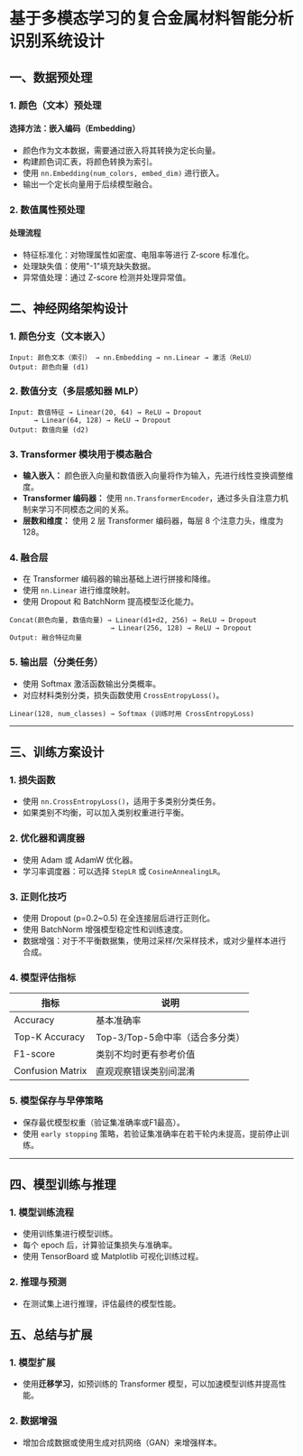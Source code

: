 # 基于多模态学习的复合金属材料智能分析识别系统设计

## 一、数据预处理

### 1. 颜色（文本）预处理

#### 选择方法：**嵌入编码（Embedding）**

- 颜色作为文本数据，需要通过嵌入将其转换为定长向量。
- 构建颜色词汇表，将颜色转换为索引。
- 使用 `nn.Embedding(num_colors, embed_dim)` 进行嵌入。
- 输出一个定长向量用于后续模型融合。

### 2. 数值属性预处理

#### 处理流程

- 特征标准化：对物理属性如密度、电阻率等进行 Z-score 标准化。
- 处理缺失值：使用"-1"填充缺失数据。
- 异常值处理：通过 Z-score 检测并处理异常值。

## 二、神经网络架构设计

### 1. 颜色分支（文本嵌入）

```plaintext
Input: 颜色文本（索引） → nn.Embedding → nn.Linear → 激活（ReLU）
Output: 颜色向量 (d1)
```

### 2. 数值分支（多层感知器 MLP）

```plaintext
Input: 数值特征 → Linear(20, 64) → ReLU → Dropout
      → Linear(64, 128) → ReLU → Dropout
Output: 数值向量 (d2)
```

### 3. Transformer 模块用于模态融合

- **输入嵌入：** 颜色嵌入向量和数值嵌入向量将作为输入，先进行线性变换调整维度。
- **Transformer 编码器：** 使用 `nn.TransformerEncoder`，通过多头自注意力机制来学习不同模态之间的关系。
- **层数和维度：** 使用 2 层 Transformer 编码器，每层 8 个注意力头，维度为 128。

### 4. 融合层

- 在 Transformer 编码器的输出基础上进行拼接和降维。
- 使用 `nn.Linear` 进行维度映射。
- 使用 Dropout 和 BatchNorm 提高模型泛化能力。

```plaintext
Concat(颜色向量, 数值向量) → Linear(d1+d2, 256) → ReLU → Dropout
                         → Linear(256, 128) → ReLU → Dropout
Output: 融合特征向量
```

### 5. 输出层（分类任务）

- 使用 Softmax 激活函数输出分类概率。
- 对应材料类别分类，损失函数使用 `CrossEntropyLoss()`。

```plaintext
Linear(128, num_classes) → Softmax (训练时用 CrossEntropyLoss)
```

---

## 三、训练方案设计

### 1. 损失函数

- 使用 `nn.CrossEntropyLoss()`，适用于多类别分类任务。
- 如果类别不均衡，可以加入类别权重进行平衡。

### 2. 优化器和调度器

- 使用 Adam 或 AdamW 优化器。
- 学习率调度器：可以选择 `StepLR` 或 `CosineAnnealingLR`。

### 3. 正则化技巧

- 使用 Dropout (p=0.2~0.5) 在全连接层后进行正则化。
- 使用 BatchNorm 增强模型稳定性和训练速度。
- 数据增强：对于不平衡数据集，使用过采样/欠采样技术，或对少量样本进行合成。

### 4. 模型评估指标

| 指标 | 说明 |
|------|------|
| Accuracy | 基本准确率 |
| Top-K Accuracy | Top-3/Top-5命中率（适合多分类） |
| F1-score | 类别不均时更有参考价值 |
| Confusion Matrix | 直观观察错误类别间混淆 |

### 5. 模型保存与早停策略

- 保存最优模型权重（验证集准确率或F1最高）。
- 使用 `early stopping` 策略，若验证集准确率在若干轮内未提高，提前停止训练。

---

## 四、模型训练与推理

### 1. 模型训练流程

- 使用训练集进行模型训练。
- 每个 epoch 后，计算验证集损失与准确率。
- 使用 TensorBoard 或 Matplotlib 可视化训练过程。

### 2. 推理与预测

- 在测试集上进行推理，评估最终的模型性能。

## 五、总结与扩展

### 1. 模型扩展

- 使用**迁移学习**，如预训练的 Transformer 模型，可以加速模型训练并提高性能。

### 2. 数据增强

- 增加合成数据或使用生成对抗网络（GAN）来增强样本。
